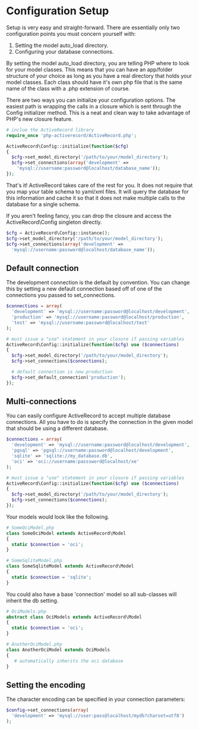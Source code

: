 # Configuration Setup

Setup is very easy and straight-forward. There are essentially only two configuration points you must concern yourself with:

1. Setting the model auto_load directory.
2. Configuring your database connections.

By setting the model auto_load directory, you are telling PHP where to look for your model classes. This means that you can have an app/folder structure of your choice as long as you have a real directory that holds your model classes. Each class should have it's own php file that is the same name of the class with a .php extension of course.

There are two ways you can initialize your configuration options. The easiest path is wrapping the calls in a closure which is sent through the Config initializer method. This is a neat and clean way to take advantage of PHP's new closure feature.

```php
# inclue the ActiveRecord library
require_once 'php-activerecord/ActiveRecord.php';

ActiveRecord\Config::initialize(function($cfg)
{
  $cfg->set_model_directory('/path/to/your/model_directory');
  $cfg->set_connections(array('development' =>
    'mysql://username:password@localhost/database_name'));
});
```

That's it! ActiveRecord takes care of the rest for you. It does not require that you map your table schema to yaml/xml files. It will query the database for this information and cache it so that it does not make multiple calls to the database for a single schema.

If you aren't feeling fancy, you can drop the closure and access the ActiveRecord\Config singleton directly.

```php
$cfg = ActiveRecord\Config::instance();
$cfg->set_model_directory('/path/to/your/model_directory');
$cfg->set_connections(array('development' =>
  'mysql://username:password@localhost/database_name'));
```

## Default connection

The development connection is the default by convention. You can change this by setting a new default connection based off of one of the connections you passed to set_connections.

```php
$connections = array(
  'development' => 'mysql://username:password@localhost/development',
  'production' => 'mysql://username:password@localhost/production',
  'test' => 'mysql://username:password@localhost/test'
);

# must issue a "use" statement in your closure if passing variables
ActiveRecord\Config::initialize(function($cfg) use ($connections)
{
  $cfg->set_model_directory('/path/to/your/model_directory');
  $cfg->set_connections($connections);

  # default connection is now production
  $cfg->set_default_connection('production');
});
```

## Multi-connections

You can easily configure ActiveRecord to accept multiple database connections. All you have to do is specify the connection in the given model that should be using a different database.

```php
$connections = array(
  'development' => 'mysql://username:password@localhost/development',
  'pgsql' => 'pgsql://username:password@localhost/development',
  'sqlite' => 'sqlite://my_database.db',
  'oci' => 'oci://username:passsword@localhost/xe'
);

# must issue a "use" statement in your closure if passing variables
ActiveRecord\Config::initialize(function($cfg) use ($connections)
{
  $cfg->set_model_directory('/path/to/your/model_directory');
  $cfg->set_connections($connections);
});
```

Your models would look like the following.

```php
# SomeOciModel.php
class SomeOciModel extends ActiveRecord\Model
{
  static $connection = 'oci';
}

# SomeSqliteModel.php
class SomeSqliteModel extends ActiveRecord\Model
{
  static $connection = 'sqlite';
}
```

You could also have a base 'connection' model so all sub-classes will inherit the db setting.

```php
# OciModels.php
abstract class OciModels extends ActiveRecord\Model
{
  static $connection = 'oci';
}

# AnotherOciModel.php
class AnotherOciModel extends OciModels
{
   # automatically inherits the oci database
}
```

## Setting the encoding

The character encoding can be specified in your connection parameters:

```php
$config->set_connections(array(
  'development' => 'mysql://user:pass@localhost/mydb?charset=utf8')
);
```
